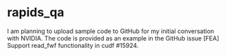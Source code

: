 # rapids_qa
I am planning to upload sample code to GitHub for my initial conversation with NVIDIA. The code is provided as an example in the GitHub issue [FEA] Support read_fwf functionality in cudf #15924.
